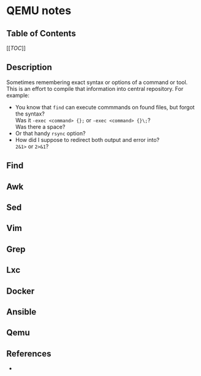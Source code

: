 # QEMU notes
## Table of Contents
[[_TOC_]]

## Description 

Sometimes remembering exact syntax or options of a command or tool. 
This is an effort to compile that information into central repository. For example:  
- You know that `find` can execute commmands on found files, but forgot the syntax?  
Was it `-exec <command> {};` or `-exec <command> {}\;`?  
Was there a space?  
- Or that handy `rsync` option?
- How did I suppose to redirect both output and error into?  
`2&1>` or `2>&1`?

## Find

## Awk

## Sed

## Vim

## Grep

## Lxc

## Docker

## Ansible

## Qemu

## References
- 
